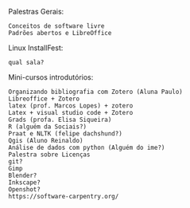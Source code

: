 Palestras Gerais:

    Conceitos de software livre
    Padrões abertos e LibreOffice

Linux InstallFest:

    qual sala?

Mini-cursos introdutórios:

    Organizando bibliografia com Zotero (Aluna Paulo)
    Libreoffice + Zotero
    latex (prof. Marcos Lopes) + zotero
    Latex + visual studio code + Zotero
    Grads (profa. Elisa Siqueira)
    R (alguém da Sociais?)
    Praat e NLTK (felipe dachshund?)
    Qgis (Aluno Reinaldo)
    Análise de dados com python (Alguém do ime?)
    Palestra sobre Licenças
    git?
    Gimp
    Blender?
    Inkscape?
    Openshot?
    https://software-carpentry.org/
